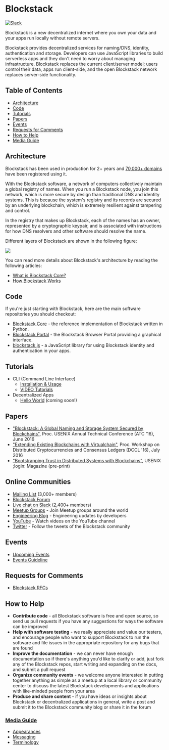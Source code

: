 # Blockstack

[![Slack](http://chat.blockstack.org/badge.svg)](http://chat.blockstack.org/)

Blockstack is a new decentralized internet where you own your data and your apps run locally without remote servers.

Blockstack provides decentralized services for naming/DNS, identity, authentication and storage. Developers can use JavaScript libraries to build serverless apps and they don't need to worry about managing infrastructure. Blockstack replaces the current client/server model; users control their data, apps run client-side, and the open Blockstack network replaces server-side functionality.

## Table of Contents

- [Architecture](#architecture)
- [Code](#code)
- [Tutorials](#tutorials)
- [Papers](#papers)
- [Events](#events)
- [Requests for Comments](#requests-for-comments)
- [How to Help](#how-to-help)
- [Media Guide](#media-guide)

## Architecture

Blockstack has been used in production for 2+ years and [70,000+ domains](https://resolver.onename.com/v2/namespaces) have been registered using it.

With the Blockstack software, a network of computers collectively maintain a global registry of names. When you run a Blockstack node, you join this network, which is more secure by design than traditional DNS and identity systems. This is because the system's registry and its records are secured by an underlying blockchain, which is extremely resilient against tampering and control.

In the registry that makes up Blockstack, each of the names has an owner, represented by a cryptographic keypair, and is associated with instructions for how DNS resolvers and other software should resolve the name. 

Different layers of Blockstack are shown in the following figure:

<p>
<img src="https://raw.githubusercontent.com/blockstack/blockstack/master/images/bsk-architecture-diagram5.png" data-canonical-src="https://raw.githubusercontent.com/blockstack/blockstack/master/images/bsk-architecture-diagram5.png" />
</p>

You can read more details about Blockstack's architecture by reading the following articles:
- [What is Blockstack Core?](https://blockstack.org/articles/blockstack-core)
- [How Blockstack Works](https://blockstack.org/articles/how-blockstack-works)

## Code

If you're just starting with Blockstack, here are the main software repositories you should checkout: 

- [Blockstack Core](https://github.com/blockstack/blockstack-core) - the reference implementation of Blockstack written in Python.
- [Blockstack Portal](https://github.com/blockstack/blockstack-portal) - the Blockstack Browser Portal providing a graphical interface.
- [blockstack.js](https://github.com/blockstack/blockstack-portal) - a JavaScript library for using Blockstack identity and authentication in your apps.

## Tutorials

- CLI (Command Line Interface)
  - [Installation & Usage](https://blockstack.org/docs)
  - [VIDEO Tutorials](https://www.youtube.com/playlist?list=PLXS8JJHIn4nGCU2uW85dHXpkQJ7QA5JkX)
- Decentralized Apps
  - [Hello World](https://blockstack.org/tutorials/hello-world) (coming soon!)

## Papers

- ["Blockstack: A Global Naming and Storage System Secured by Blockchains"](https://github.com/blockstack/blockstack/blob/master/papers/blockstack_usenix16.pdf), Proc. USENIX Annual Technical Conference (ATC ’16), June 2016
- ["Extending Existing Blockchains with Virtualchain"](https://github.com/blockstack/blockstack/blob/master/papers/virtualchain_dccl16.pdf), Proc. Workshop on Distributed Cryptocurrencies and Consensus Ledgers (DCCL '16), July 2016
- ["Bootstrapping Trust in Distributed Systems with Blockchains"](https://github.com/blockstack/blockstack/blob/master/papers/blockstack_login16.pdf), USENIX ;login: Magazine (pre-print)

## Online Communities

- [Mailing List](http://blockstack.us14.list-manage1.com/subscribe?u=394a2b5cfee9c4b0f7525b009&id=0e5478ae86) (3,000+ members)
- [Blockstack Forum](http://forum.blockstack.org)
- [Live chat on Slack](http://chat.blockstack.org/) (2,400+ members)
- [Meetup Groups](http://www.meetup.com/topics/blockstack/) - Join Meetup groups around the world
- [Engineering Blog](https://blockstack.org/log) - Engineering updates by developers
- [YouTube](https://www.youtube.com/channel/UC3J2iHnyt2JtOvtGVf_jpHQ) - Watch videos on the YouTube channel
- [Twitter](https://twitter.com/blockstackorg) - Follow the tweets of the Blockstack community

## Events

- [Upcoming Events](/events/README.md)
- [Events Guideline](/events/events-guidelines.md)

## Requests for Comments

- [Blockstack RFCs](/blockstack-rfcs.md)

## How to Help

- **Contribute code** - all Blockstack software is free and open source, so send us pull requests if you have any suggestions for ways the software can be improved
- **Help with software testing** - we really appreciate and value our testers, and encourage people who want to support Blockstack to run the software and file issues in the appropriate repository for any bugs that are found
- **Improve the documentation** - we can never have enough documentation so if there's anything you'd like to clarify or add, just fork any of the Blockstack repos, start writing and expanding on the docs, and submit a pull request
- **Organize community events** - we welcome anyone interested in putting together anything as simple as a meetup at a local library or community center to discuss the latest Blockstack developments and applications with like-minded people from your area
- **Produce and share content** - if you have ideas or insights about Blockstack or decentralized applications in general, write a post and submit it to the Blockstack community blog or share it in the forum

### [Media Guide](/media/README.md)

- [Appearances](/media/appearances.md)
- [Messaging](/media/messaging.md)
- [Terminology](/media/terminology.md)